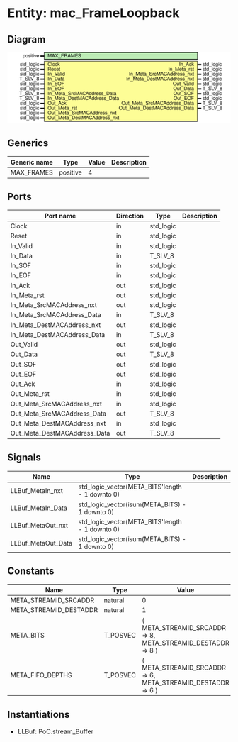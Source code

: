 # Entity: mac_FrameLoopback
## Diagram
![Diagram](mac_FrameLoopback.svg "Diagram")
## Generics
| Generic name | Type     | Value | Description |
| ------------ | -------- | ----- | ----------- |
| MAX_FRAMES   | positive | 4     |             |
## Ports
| Port name                    | Direction | Type      | Description |
| ---------------------------- | --------- | --------- | ----------- |
| Clock                        | in        | std_logic |             |
| Reset                        | in        | std_logic |             |
| In_Valid                     | in        | std_logic |             |
| In_Data                      | in        | T_SLV_8   |             |
| In_SOF                       | in        | std_logic |             |
| In_EOF                       | in        | std_logic |             |
| In_Ack                       | out       | std_logic |             |
| In_Meta_rst                  | out       | std_logic |             |
| In_Meta_SrcMACAddress_nxt    | out       | std_logic |             |
| In_Meta_SrcMACAddress_Data   | in        | T_SLV_8   |             |
| In_Meta_DestMACAddress_nxt   | out       | std_logic |             |
| In_Meta_DestMACAddress_Data  | in        | T_SLV_8   |             |
| Out_Valid                    | out       | std_logic |             |
| Out_Data                     | out       | T_SLV_8   |             |
| Out_SOF                      | out       | std_logic |             |
| Out_EOF                      | out       | std_logic |             |
| Out_Ack                      | in        | std_logic |             |
| Out_Meta_rst                 | in        | std_logic |             |
| Out_Meta_SrcMACAddress_nxt   | in        | std_logic |             |
| Out_Meta_SrcMACAddress_Data  | out       | T_SLV_8   |             |
| Out_Meta_DestMACAddress_nxt  | in        | std_logic |             |
| Out_Meta_DestMACAddress_Data | out       | T_SLV_8   |             |
## Signals
| Name               | Type                                            | Description |
| ------------------ | ----------------------------------------------- | ----------- |
| LLBuf_MetaIn_nxt   | std_logic_vector(META_BITS'length - 1 downto 0) |             |
| LLBuf_MetaIn_Data  | std_logic_vector(isum(META_BITS) - 1 downto 0)  |             |
| LLBuf_MetaOut_nxt  | std_logic_vector(META_BITS'length - 1 downto 0) |             |
| LLBuf_MetaOut_Data | std_logic_vector(isum(META_BITS) - 1 downto 0)  |             |
## Constants
| Name                   | Type     | Value                                                                | Description |
| ---------------------- | -------- | -------------------------------------------------------------------- | ----------- |
| META_STREAMID_SRCADDR  | natural  |  0                                                                   |             |
| META_STREAMID_DESTADDR | natural  |  1                                                                   |             |
| META_BITS              | T_POSVEC |  ( 		META_STREAMID_SRCADDR			=> 8, 		META_STREAMID_DESTADDR		=> 8 	) |             |
| META_FIFO_DEPTHS       | T_POSVEC |  ( 		META_STREAMID_SRCADDR			=> 6, 		META_STREAMID_DESTADDR		=> 6 	) |             |
## Instantiations
- LLBuf: PoC.stream_Buffer
